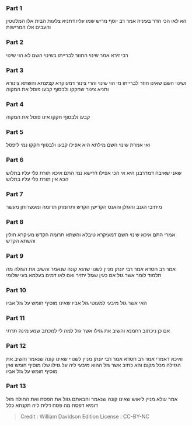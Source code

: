 
### Part 1
הא לאו הכי הדר בעיניה אמר רב יוסף מריש שמו עליו דתניא צלעות הבית אלו המלטטין והעבים אלו המרישות

### Part 2
רבי זירא אמר שינוי החוזר לברייתו בשינוי השם לא הוי שינוי

### Part 3
ושינוי השם שאינו חוזר לברייתו מי הוי שינוי והרי צינור דמעיקרא קציצתא והשתא צינורא ותניא צינור שחקקו ולבסוף קבעו פוסל את המקוה

### Part 4
קבעו ולבסוף חקקו אינו פוסל את המקוה

### Part 5
ואי אמרת שינוי השם מילתא היא אפילו קבעו ולבסוף חקקו נמי ליפסל

### Part 6
שאני שאיבה דמדרבנן היא אי הכי אפילו דרישא נמי התם איכא תורת כלי עליו בתלוש הכא אין תורת כלי עליו בתלוש

### Part 7
מיתיבי הגנב והגזלן והאנס הקדישן הקדש ותרומתן תרומה ומעשרותן מעשר

### Part 8
אמרי התם איכא שינוי השם דמעיקרא טיבלא והשתא תרומה הקדש מעיקרא חולין והשתא הקדש

### Part 9
אמר רב חסדא אמר רבי יונתן מניין לשנוי שהוא קונה שנאמר והשיב את הגזלה מה תלמוד לומר אשר גזל אם כעין שגזל יחזיר ואם לאו דמים בעלמא בעי שלומי 

### Part 10
האי אשר גזל מיבעי למעוטי גזל אביו שאינו מוסיף חומש על גזל אביו

### Part 11
אם כן ניכתוב רחמנא והשיב את גזילו אשר גזל למה לי למכתב שמע מינה תרתי

### Part 12
ואיכא דאמרי אמר רב חסדא אמר רבי יונתן מניין לשנויי שאינו קונה שנאמר והשיב את הגזילה מכל מקום והא כתיב אשר גזל ההוא מיבעי ליה על גזילו שלו מוסיף חומש ואין מוסיף חומש על גזל אביו

### Part 13
אמר עולא מניין ליאוש שאינו קונה שנאמר והבאתם גזול את הפסח ואת החולה גזול דומיא דפסח מה פסח דלית ליה תקנתא כלל

>Credit : William Davidson Edition
>License : CC-BY-NC